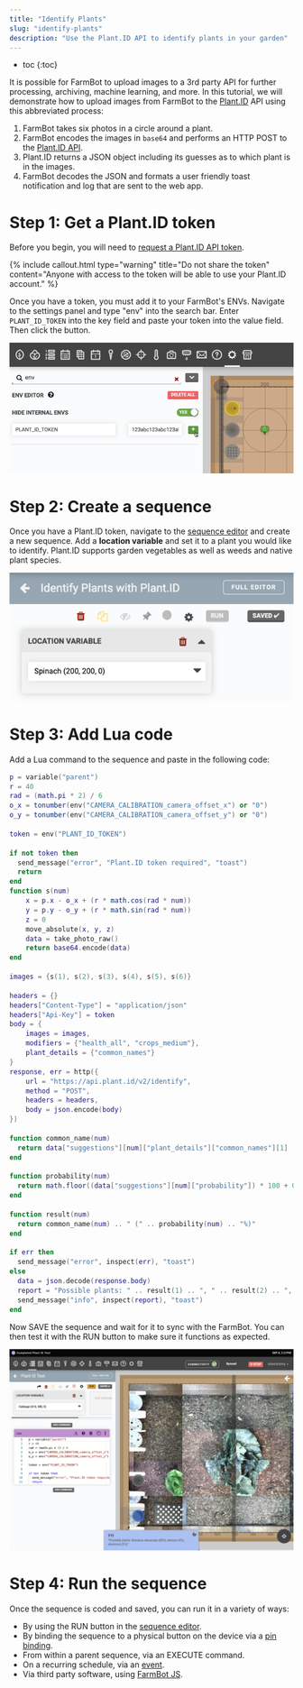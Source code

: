 ```yaml
---
title: "Identify Plants"
slug: "identify-plants"
description: "Use the Plant.ID API to identify plants in your garden"
---
```


* toc
{:toc}

It is possible for FarmBot to upload images to a 3rd party API for further processing, archiving, machine learning, and more. In this tutorial, we will demonstrate how to upload images from FarmBot to the [Plant.ID](https://plant.id/) API using this abbreviated process:

1. FarmBot takes six photos in a circle around a plant.
2. FarmBot encodes the images in `base64` and performs an HTTP POST to the [Plant.ID API](https://web.plant.id/plant-identification-api/).
3. Plant.ID returns a JSON object including its guesses as to which plant is in the images.
4. FarmBot decodes the JSON and formats a user friendly toast notification and log that are sent to the web app.

# Step 1: Get a Plant.ID token

Before you begin, you will need to [request a Plant.ID API token](https://web.plant.id/api-access-request/).

{%
include callout.html
type="warning"
title="Do not share the token"
content="Anyone with access to the token will be able to use your Plant.ID account."
%}

Once you have a token, you must add it to your FarmBot's ENVs. Navigate to the settings panel and type "env" into the search bar. Enter `PLANT_ID_TOKEN` into the <span class="fb-input">key</span> field and paste your token into the <span class="fb-input">value</span> field. Then click the <span class="fb-button fb-green"><i class="fa fa-plus"></i></span> button.

![add plant.id token env](_images/add_plant_id_token.png)

# Step 2: Create a sequence

Once you have a Plant.ID token, navigate to the [sequence editor](https://software.farm.bot/docs/sequences) and create a new sequence. Add a **location variable** and set it to a plant you would like to identify. Plant.ID supports garden vegetables as well as weeds and native plant species.

![Add a location variable to the sequence](_images/identify_plants_add_variable.png)

# Step 3: Add Lua code

Add a <span class="fb-step fb-lua">Lua</span> command to the sequence and paste in the following code:

```lua
p = variable("parent")
r = 40
rad = (math.pi * 2) / 6
o_x = tonumber(env("CAMERA_CALIBRATION_camera_offset_x") or "0")
o_y = tonumber(env("CAMERA_CALIBRATION_camera_offset_y") or "0")

token = env("PLANT_ID_TOKEN")

if not token then
  send_message("error", "Plant.ID token required", "toast")
  return
end
function s(num)
    x = p.x - o_x + (r * math.cos(rad * num))
    y = p.y - o_y + (r * math.sin(rad * num))
    z = 0
    move_absolute(x, y, z)
    data = take_photo_raw()
    return base64.encode(data)
end

images = {s(1), s(2), s(3), s(4), s(5), s(6)}

headers = {}
headers["Content-Type"] = "application/json"
headers["Api-Key"] = token
body = {
    images = images,
    modifiers = {"health_all", "crops_medium"},
    plant_details = {"common_names"}
}
response, err = http({
    url = "https://api.plant.id/v2/identify",
    method = "POST",
    headers = headers,
    body = json.encode(body)
})

function common_name(num)
  return data["suggestions"][num]["plant_details"]["common_names"][1]
end

function probability(num)
  return math.floor((data["suggestions"][num]["probability"]) * 100 + 0.5)
end

function result(num)
  return common_name(num) .. " (" .. probability(num) .. "%)"
end

if err then
  send_message("error", inspect(err), "toast")
else
  data = json.decode(response.body)
  report = "Possible plants: " .. result(1) .. ", " .. result(2) .. ", " .. result(3)
  send_message("info", inspect(report), "toast")
end
```

Now <span class="fb-button fb-green">SAVE</span> the sequence and wait for it to sync with the FarmBot. You can then test it with the <span class="fb-button fb-orange">RUN</span> button to make sure it functions as expected.

![plant.id results](_images/identify_plant_results.png)

# Step 4: Run the sequence

Once the sequence is coded and saved, you can run it in a variety of ways:

* By using the <span class="fb-button fb-orange">RUN</span> button in the [sequence editor](https://software.farm.bot/docs/sequences).
* By binding the sequence to a physical button on the device via a [pin binding](https://software.farm.bot/docs/pin-bindings).
* From within a parent sequence, via an <span class="fb-step fb-execute">EXECUTE</span> command.
* On a recurring schedule, via an [event](https://software.farm.bot/docs/events).
* Via third party software, using [FarmBot JS](https://github.com/FarmBot/farmbot-js).
